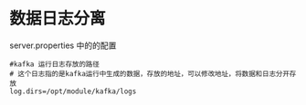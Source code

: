 # 数据日志分离

server.properties 中的的配置

```
#kafka 运行日志存放的路径 
# 这个日志指的是kafka运行中生成的数据，存放的地址，可以修改地址，将数据和日志分开存放
log.dirs=/opt/module/kafka/logs
```

